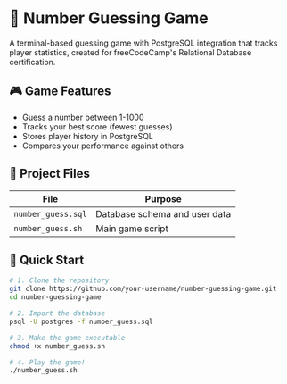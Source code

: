 # 🔢 Number Guessing Game

A terminal-based guessing game with PostgreSQL integration that tracks player statistics, created for freeCodeCamp's Relational Database certification.

## 🎮 Game Features
- Guess a number between 1-1000
- Tracks your best score (fewest guesses)
- Stores player history in PostgreSQL
- Compares your performance against others

## 📂 Project Files
| File | Purpose |
|------|---------|
| `number_guess.sql` | Database schema and user data |
| `number_guess.sh` | Main game script |

## 🚀 Quick Start
```bash
# 1. Clone the repository
git clone https://github.com/your-username/number-guessing-game.git
cd number-guessing-game

# 2. Import the database
psql -U postgres -f number_guess.sql

# 3. Make the game executable
chmod +x number_guess.sh

# 4. Play the game!
./number_guess.sh

